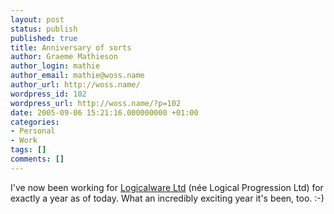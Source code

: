 ```yaml
---
layout: post
status: publish
published: true
title: Anniversary of sorts
author: Graeme Mathieson
author_login: mathie
author_email: mathie@woss.name
author_url: http://woss.name/
wordpress_id: 102
wordpress_url: http://woss.name/?p=102
date: 2005-09-06 15:21:16.000000000 +01:00
categories:
- Personal
- Work
tags: []
comments: []
---
```

I've now been working for <a href="http://www.logicalware.com/">Logicalware Ltd</a> (n&eacute;e Logical Progression Ltd) for exactly a year as of today.  What an incredibly exciting year it's been, too. :-)
